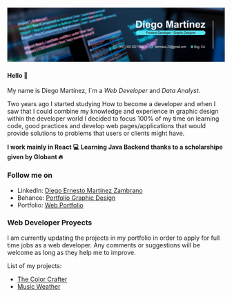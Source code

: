 ![DM LinkedIn Banner](1713878996613.jpeg)

#### Hello :wave:

My name is Diego Martínez, I´m a _Web Developer_ and _Data Analyst._

Two years ago I started studying How to become a developer and when I saw that I could combine my knowledge and experience in graphic design within the developer world I decided to focus 100% of my time on learning code, good practices and develop web pages/applications that would provide solutions to problems that users or clients might have.

**I work mainly in React :computer:**
**Learning Java Backend thanks to a scholarshipe given by Globant 🔥**

### Follow me on

- LinkedIn: [Diego Ernesto Martínez Zambrano](https://www.linkedin.com/in/diegomz/)
- Behance: [Portfolio Graphic Design](https://www.behance.net/lowoncyan_)
- Portfolio: [Web Portfolio](https://diegoemartinezz.github.io/portfolio-web/)

### Web Developer Proyects

I am currently updating the projects in my portfolio in order to apply for full time jobs as a web developer. Any comments or suggestions will be welcome as long as they help me to improve.

List of my projects:

- [The Color Crafter](https://thecolorcrafter.netlify.app/)
- [Music Weather](https://weather-frontend-4fv5.onrender.com/)
